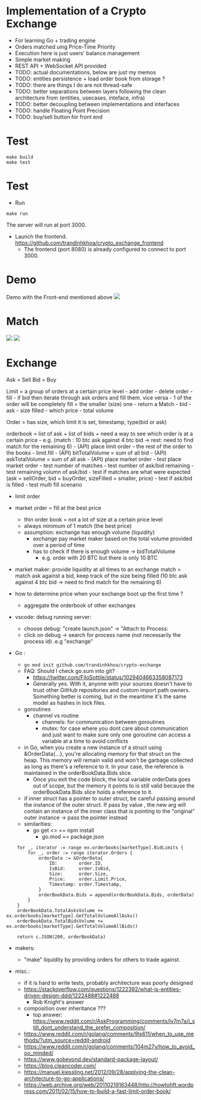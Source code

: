# Implementation of a Crypto Exchange
- For learning Go + trading engine
- Orders matched uing Price-Time Priority
- Execution here is just users' balance management
- Simple market making
- REST API + WebSocket API provided
- TODO: actual documentations, below are just my memos
- TODO: entities persistence + load order book from storage ?
- TODO: there are things I do are not thread-safe
- TODO: better separations between layers following the clean architecture from (entities, usecases, inteface, infra)
- TODO: better decoupling between implementations and interfaces
- TODO: handle Floating Point Precision
- TODO: buy/sell button for front end

# Test
```
make build
make test
```

# Test
- Run
```
make run
```
The server will run at port 3000.
- Launch the frontend.
https://github.com/trandinhkhoa/crypto_exchange_frontend
    - The frontend (port 8080) is already configured to connect to port 3000.

# Demo
Demo with the Front-end mentioned above
![](readmeImages/demo.gif)

# Match
![](readmeImages/generic.png)
![](readmeImages/match.png)

# Exchange
Ask = Sell
Bid = Buy

Limit = a group of orders at a certain price level
    - add order
    - delete order
    - fill
        - if bid then iterate through ask orders and fill them. vice versa
            - 1 of the order will be completely fill = the smaller (size) one
                - return a Match
                    - bid
                    - ask
                    - size filled
                    - which price
    - total volume

Order = has size, which limit it is set, timestamp, type(bid or ask)

orderbook = list of ask + list of bids + need a way to see which order is at a certain price
    - e.g. (match : 10 btc ask against 4 btc bid ->  rest: need to find match for the remaining 6)
    - (API) place limit order
        - the rest of the order to the books
        - limit.fill
    - (API) bitTotalVolume = sum of all bid
    - (API) askTotalVolume = sum of all ask
    - (API) place market order
        - test place market order
            - test number of matches
            - test number of ask/bid remaining
            - test remaining volumn of ask/bid
            - test if matches are what were expected (ask = sellOrder, bid = buyOrder, sizeFilled = smaller, price)
            - test if ask/bid is filled
            - test multi fill scenario

- limit order
- market order = fill at the best price
    - thin order book = not a lot of size at a certain price level
    - always minimum of 1 match (the best price)
    - assumption: exchange has enough volume (liquidity)
        - exchange pay market maker based on the total volume provided over a period of time
        - has to check if there is enough volume -> bidTotalVolume
            - e.g. order with 20 BTC but there is only 10 BTC

- market maker: provide liquidity at all times to an exchange
match = match ask against a bid, keep track of the size being filled (10 btc ask against 4 btc bid -> need to find match for the remaining 6)
- how to determine price when your exchange boot up the first time ?
    - aggregate the orderbook of other exchanges


- vscode: debug running server:
    - choose debug: "create launch.json" -> "Attach to Process:
    - click on debug -> search for process name (not necessarily the process id) .e.g "exchange"
- Go :
    - `go mod init github.com/trandinhkhoa/crypto-exchange`
    - FAQ: Should I check go.sum into git?
        - https://twitter.com/FiloSottile/status/1029404663358087173
        - Generally yes. With it, anyone with your sources doesn't have to trust other GitHub repositories and custom import path owners. Something better is coming, but in the meantime it's the same model as hashes in lock files.
    - goroutines
        - channel vs routine
            - channels: for communication between goroutines
            - mutex: for case where you dont care about communication and just want to make sure only one goroutine can access a variable at a time to avoid conflicts
    - in Go, when you create a new instance of a struct using &OrderData{...}, you're allocating memory for that struct on the heap. This memory will remain valid and won't be garbage collected as long as there's a reference to it. In your case, the reference is maintained in the orderBookData.Bids slice.
        - Once you exit the code block, the local variable orderData goes out of scope, but the memory it points to is still valid because the orderBookData.Bids slice holds a reference to it.
    - if inner struct has a pointer to outer struct, be careful passing around the instance of the outer struct. If pass by value , the new arg will contain an instance of the inner class that is pointing to the "original" outer instance -> pass the pointer instead
    - similarities:
        - go get <> == npm install
            - go.mod == package.json
```
	for _, iterator := range ex.orderbooks[marketType].BidLimits {
		for _, order := range iterator.Orders {
			orderData := &OrderData{
				ID:        order.ID,
				IsBid:     order.IsBid,
				Size:      order.Size,
				Price:     order.Limit.Price,
				Timestamp: order.Timestamp,
			}
			orderBookData.Bids = append(orderBookData.Bids, orderData)
		}
	}
	orderBookData.TotalAsksVolume += ex.orderbooks[marketType].GetTotalVolumeAllAsks()
	orderBookData.TotalBidsVolume += ex.orderbooks[marketType].GetTotalVolumeAllBids()

	return c.JSON(200, orderBookData)
```


- makers:
    - "make" liquidity by providing orders for others to trade against.

- misc.:
    - if it is hard to write tests, probably architecture was poorly designed
    - https://stackoverflow.com/questions/1222392/what-is-entities-driven-design-ddd/1222488#1222488
        - Rob Knight's answer
    - composition over inheritance ???
        - top answer: https://www.reddit.com/r/AskProgramming/comments/lv7m7a/i_still_dont_understand_the_prefer_composition/
    - https://www.reddit.com/r/golang/comments/9ls611/when_to_use_methods/?utm_source=reddit-android
    - https://www.reddit.com/r/golang/comments/104m27v/how_to_avoid_oo_minded/
    - https://www.gobeyond.dev/standard-package-layout/
    - https://blog.cleancoder.com/
    - https://manuel.kiessling.net/2012/09/28/applying-the-clean-architecture-to-go-applications/
    - https://web.archive.org/web/20110219163448/http://howtohft.wordpress.com/2011/02/15/how-to-build-a-fast-limit-order-book/
